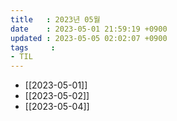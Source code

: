 ```yaml
---
title   : 2023년 05월
date    : 2023-05-01 21:59:19 +0900
updated : 2023-05-05 02:02:07 +0900
tags     : 
- TIL
---
```

- [[2023-05-01]]
- [[2023-05-02]]
- [[2023-05-04]]
